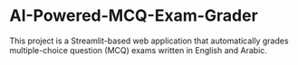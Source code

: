 # AI-Powered-MCQ-Exam-Grader
This project is a Streamlit-based web application that automatically grades multiple-choice question (MCQ) exams written in English and Arabic.

